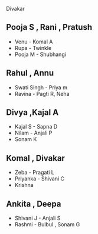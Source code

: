 Divakar
## Pooja S , Rani , Pratush
- Venu - Komal A
- Rupa - Twinkle
- Pooja M - Shubhangi

## Rahul , Annu
- Swati Singh  - Priya m
- Ravina - Pagti R, Neha

## Divya ,Kajal A
- Kajal S  - Sapna D
- Nilam  -  Anjali P
- Sonam K

## Komal , Divakar
- Zeba  - Pragati L
- Priyanka  - Shivani C
- Krishna

## Ankita , Deepa
- Shivani J - Anjali S
- Rashmi - Bulbul , Sonam G

